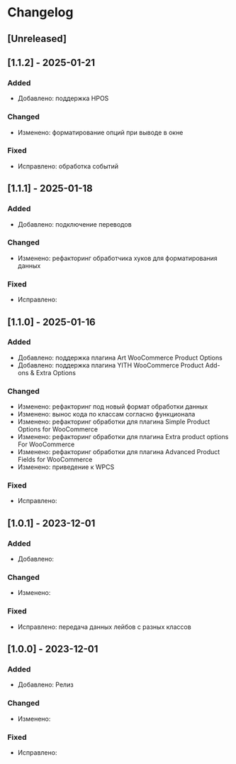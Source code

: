 # Changelog

## [Unreleased]

## [1.1.2] - 2025-01-21

### Added

- Добавлено: поддержка HPOS

### Changed

- Изменено: форматирование опций при выводе в окне

### Fixed

- Исправлено: обработка событий

## [1.1.1] - 2025-01-18

### Added

- Добавлено: подключение переводов

### Changed

- Изменено: рефакторинг обработчика хуков для форматирования данных

### Fixed

- Исправлено:

## [1.1.0] - 2025-01-16

### Added

- Добавлено: поддержка плагина Art WooCommerce Product Options
- Добавлено: поддержка плагина YITH WooCommerce Product Add-ons & Extra Options

### Changed

- Изменено: рефакторинг под новый формат обработки данных
- Изменено: вынос кода по классам согласно функционала
- Изменено: рефакторинг обработки для плагина Simple Product Options for WooCommerce
- Изменено: рефакторинг обработки для плагина Extra product options For WooCommerce
- Изменено: рефакторинг обработки для плагина Advanced Product Fields for WooCommerce
- Изменено: приведение к WPCS

### Fixed

- Исправлено:

## [1.0.1] - 2023-12-01

### Added

- Добавлено:

### Changed

- Изменено:

### Fixed

- Исправлено: передача данных лейбов с разных классов

## [1.0.0] - 2023-12-01

### Added

- Добавлено: Релиз

### Changed

- Изменено:

### Fixed

- Исправлено:



